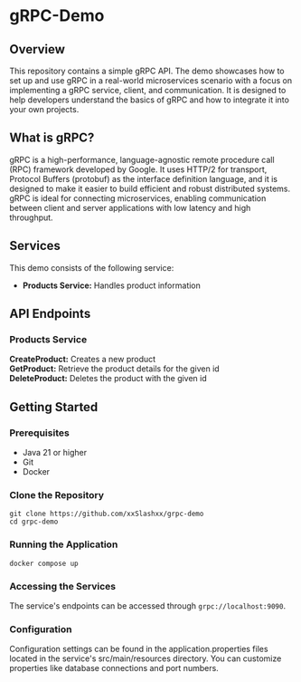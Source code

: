 # gRPC-Demo

## Overview
This repository contains a simple gRPC API. The demo showcases how to set up and use gRPC in a real-world microservices scenario with a focus on implementing a gRPC service, client, and communication. It is designed to help developers understand the basics of gRPC and how to integrate it into your own projects.

## What is gRPC?
gRPC is a high-performance, language-agnostic remote procedure call (RPC) framework developed by Google. It uses HTTP/2 for transport, Protocol Buffers (protobuf) as the interface definition language, and it is designed to make it easier to build efficient and robust distributed systems. gRPC is ideal for connecting microservices, enabling communication between client and server applications with low latency and high throughput.

## Services
This demo consists of the following service:
- **Products Service:** Handles product information

## API Endpoints
### Products Service
**CreateProduct:** Creates a new product  
**GetProduct:** Retrieve the product details for the given id  
**DeleteProduct:** Deletes the product with the given id

## Getting Started
### Prerequisites
- Java 21 or higher
- Git
- Docker

### Clone the Repository
    git clone https://github.com/xxSlashxx/grpc-demo
    cd grpc-demo

### Running the Application

    docker compose up

### Accessing the Services
The service's endpoints can be accessed through `grpc://localhost:9090`.

### Configuration
Configuration settings can be found in the application.properties files located in the service's src/main/resources directory. You can customize properties like database connections and port numbers.
